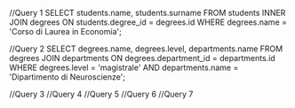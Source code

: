 //Query 1
SELECT students.name, students.surname 
FROM students 
INNER JOIN degrees 
ON students.degree_id = degrees.id 
WHERE degrees.name = 'Corso di Laurea in Economia'; 

//Query 2
SELECT degrees.name, degrees.level, departments.name
FROM degrees 
JOIN departments
ON degrees.department_id = departments.id
WHERE degrees.level = 'magistrale' AND departments.name = 'Dipartimento di Neuroscienze';

//Query 3
//Query 4
//Query 5
//Query 6
//Query 7
